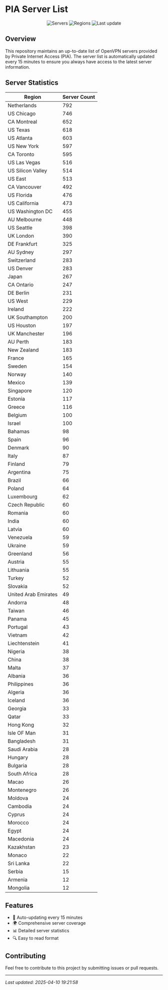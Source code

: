 # PIA Server List

<div align="center">

![Servers](https://img.shields.io/badge/servers-16,262-blue)
![Regions](https://img.shields.io/badge/regions-97-blue)
![Last update](https://img.shields.io/badge/Last_Updated-April_10_2025_14:21_EST-blue)

</div>

## Overview
This repository maintains an up-to-date list of OpenVPN servers provided by Private Internet Access (PIA). The server list is automatically updated every 15 minutes to ensure you always have access to the latest server information.

## Server Statistics
| Region | Server Count |
|--------|--------------|
| Netherlands                    | 792          |
| US Chicago                     | 746          |
| CA Montreal                    | 652          |
| US Texas                       | 618          |
| US Atlanta                     | 603          |
| US New York                    | 597          |
| CA Toronto                     | 595          |
| US Las Vegas                   | 516          |
| US Silicon Valley              | 514          |
| US East                        | 513          |
| CA Vancouver                   | 492          |
| US Florida                     | 476          |
| US California                  | 473          |
| US Washington DC               | 455          |
| AU Melbourne                   | 448          |
| US Seattle                     | 398          |
| UK London                      | 390          |
| DE Frankfurt                   | 325          |
| AU Sydney                      | 297          |
| Switzerland                    | 283          |
| US Denver                      | 283          |
| Japan                          | 267          |
| CA Ontario                     | 247          |
| DE Berlin                      | 231          |
| US West                        | 229          |
| Ireland                        | 222          |
| UK Southampton                 | 200          |
| US Houston                     | 197          |
| UK Manchester                  | 196          |
| AU Perth                       | 183          |
| New Zealand                    | 183          |
| France                         | 165          |
| Sweden                         | 154          |
| Norway                         | 140          |
| Mexico                         | 139          |
| Singapore                      | 120          |
| Estonia                        | 117          |
| Greece                         | 116          |
| Belgium                        | 100          |
| Israel                         | 100          |
| Bahamas                        | 98           |
| Spain                          | 96           |
| Denmark                        | 90           |
| Italy                          | 87           |
| Finland                        | 79           |
| Argentina                      | 75           |
| Brazil                         | 66           |
| Poland                         | 64           |
| Luxembourg                     | 62           |
| Czech Republic                 | 60           |
| Romania                        | 60           |
| India                          | 60           |
| Latvia                         | 60           |
| Venezuela                      | 59           |
| Ukraine                        | 59           |
| Greenland                      | 56           |
| Austria                        | 55           |
| Lithuania                      | 55           |
| Turkey                         | 52           |
| Slovakia                       | 52           |
| United Arab Emirates           | 49           |
| Andorra                        | 48           |
| Taiwan                         | 46           |
| Panama                         | 45           |
| Portugal                       | 43           |
| Vietnam                        | 42           |
| Liechtenstein                  | 41           |
| Nigeria                        | 38           |
| China                          | 38           |
| Malta                          | 37           |
| Albania                        | 36           |
| Philippines                    | 36           |
| Algeria                        | 36           |
| Iceland                        | 36           |
| Georgia                        | 33           |
| Qatar                          | 33           |
| Hong Kong                      | 32           |
| Isle OF Man                    | 31           |
| Bangladesh                     | 31           |
| Saudi Arabia                   | 28           |
| Hungary                        | 28           |
| Bulgaria                       | 28           |
| South Africa                   | 28           |
| Macao                          | 26           |
| Montenegro                     | 26           |
| Moldova                        | 24           |
| Cambodia                       | 24           |
| Cyprus                         | 24           |
| Morocco                        | 24           |
| Egypt                          | 24           |
| Macedonia                      | 24           |
| Kazakhstan                     | 23           |
| Monaco                         | 22           |
| Sri Lanka                      | 22           |
| Serbia                         | 15           |
| Armenia                        | 12           |
| Mongolia                       | 12           |

## Features
- 🔄 Auto-updating every 15 minutes
- 🌍 Comprehensive server coverage
- 📊 Detailed server statistics
- 🔍 Easy to read format

## Contributing
Feel free to contribute to this project by submitting issues or pull requests.

---
*Last updated: 2025-04-10 19:21:58*